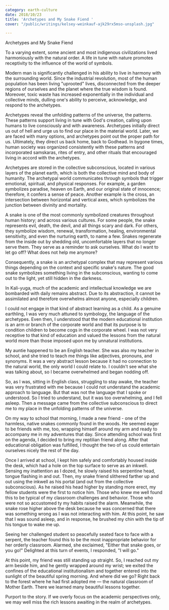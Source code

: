 ```yaml
---
category: earth-culture
date: 2018/10/23
title: 'Archetypes and My Snake Fiend '
cover: "/public/writings/kelsey-weinkauf-ajk29rx5mso-unsplash.jpg"

---
```

Archetypes and My Snake Fiend 

 

To a varying extent, some ancient and most indigenous civilizations lived harmoniously with the natural order. A life in tune with nature promotes receptivity to the influence of the world of symbols.

 

Modern man is significantly challenged in his ability to live in harmony with the surrounding world. Since the industrial revolution, most of the human population has been living "uprooted" lives, disconnected from the deeper regions of ourselves and the planet where the true wisdom is found. Moreover,  toxic waste has increased exponentially in the individual and collective minds, dulling one's ability to perceive, acknowledge, and respond to the archetypes.

 

Archetypes reveal the unfolding patterns of the universe, the patterns. These patterns support living in tune with God's creation, calling upon humans to live consciously and with awareness. Archetypes initially direct us out of hell and urge us to find our place in the material world. Later, we are faced with many options, and archetypes point out the proper path for us. Ultimately, they direct us back home, back to Godhead.   In bygone times, human society was organized consistently with these patterns and incorporated samskaras, rites of entry, and other rituals that encouraged living in accord with the archetypes.

 

Archetypes are stored in the collective subconscious, located in various layers of the planet earth, which is both the collective mind and body of humanity. The archetypal world communicates through symbols that trigger emotional, spiritual, and physical responses. For example, a garden symbolizes paradise, heaven on Earth, and our original state of innocence; therefore, it confers a sense of peace. Another example is the cross, an intersection between horizontal and vertical axes, which symbolizes the junction between divinity and mortality. 

A snake is one of the most commonly symbolized creatures throughout human history; and across various cultures. For some people, the snake represents evil, death, the devil, and all things scary and dark. For others, they symbolize wisdom, renewal, transformation, healing, environmental sensitivity, and even the nurturing earth, to name a few. Snakes regenerate from the inside out by shedding old, uncomfortable layers that no longer serve them. They serve as a reminder to ask ourselves. What do I want to let go off? What does not help me anymore?

Consequently, a snake is an archetypal complex that may represent various things depending on the context and specific snake's nature. The good snake symbolizes something living in the subconscious, wanting to come out to the light, yet still hidden in the darkness.

 

In Kali-yuga, much of the academic and intellectual knowledge we are bombarded with daily remains abstract. Due to its abstraction, it cannot be assimilated and therefore overwhelms almost anyone, especially children.    

 

I could not engage in that kind of abstract learning as a child. As a genuine earthling, I was very much attuned to symbology, the language of the archetypes. Even then, I understood that the modern educational institution is an arm or branch of the corporate world and that its purpose is to condition children to become cogs in the corporate wheel. I was not very receptive to that kind of education and valued the lessons from the natural world more than those imposed upon me by unnatural institutions.     

 

My auntie happened to be an English teacher. She was also my teacher in school, and she tried to teach me things like adjectives, pronouns, and synonyms. It was a very abstract lesson because it had no connection to the natural world, the only world I could relate to. I couldn't see what she was talking about, so I became overwhelmed and began nodding off.

 

So, as I was, sitting in English class, struggling to stay awake, the teacher was very frustrated with me because I could not understand the academic approach to language. But that was not the language that I spoke or understood. So I tried to understand, but it was too overwhelming, and I fell asleep. Then a message came from the collective subconscious to direct me to my place in the unfolding patterns of the universe.

On my way to school that morning, I made a new friend - one of the harmless, native snakes commonly found in the woods. He seemed eager to be friends with me, too, wrapping himself around my arm and ready to accompany me in my adventures that day. Since attending school was first on the agenda, I decided to bring my reptilian friend along. After that educational obligation was fulfilled, I thought the two of us could entertain ourselves nicely the rest of the day.

Once I arrived at school, I kept him safely and comfortably housed inside the desk, which had a hole on the top surface to serve as an inkwell. Sensing my inattention as I dozed, he slowly raised his serpentine head, tongue flashing in and out. Then, my snake friend slithered farther up and out using the inkwell as his portal (and out from the collective subconscious). As he raised his head higher by standing more erect, my fellow students were the first to notice him. Those who knew me well found this to be typical of my classroom challenges and behavior. Those who were not so accustomed ty my habits raised the alarm. Meanwhile, the snake rose higher above the desk because he was concerned that there was something wrong as I was not interacting with him. At this point, he saw that I was sound asleep, and in response, he brushed my chin with the tip of his tongue to wake me up. 

Seeing her challenged student so peacefully seated face to face with a serpent, the teacher found this to be the most inappropriate behavior for her orderly classroom. Alarmed, she exclaimed, "Either that snake goes, or you go!" Delighted at this turn of events, I responded, "I will go." 

At this point, my friend was still standing up straight. So, I reached out my arm beside him, and he gently wrapped around my wrist; we exited the confines of the educational institutionalism and together entered into the sunlight of the beautiful spring morning. And where did we go? Right back to the forest where he had first adopted me — the natural classroom of Mother Earth. There we learned many beautiful lessons together. 

Purport to the story. If we overly focus on the academic perspectives only, we may well miss the rich lessons awaiting in the realm of archetypes.